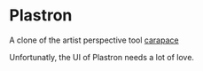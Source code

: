 Plastron
========


A clone of the artist perspective tool [carapace](http://epicgames.com/community/tag/carapace/)

Unfortunatly, the UI of Plastron needs a lot of love.
